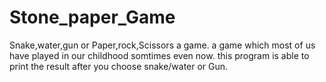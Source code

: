# Stone_paper_Game
Snake,water,gun or Paper,rock,Scissors a game.
a game which most of us have played in our childhood somtimes even now.
this program is able to print the result after you choose snake/water or Gun.
